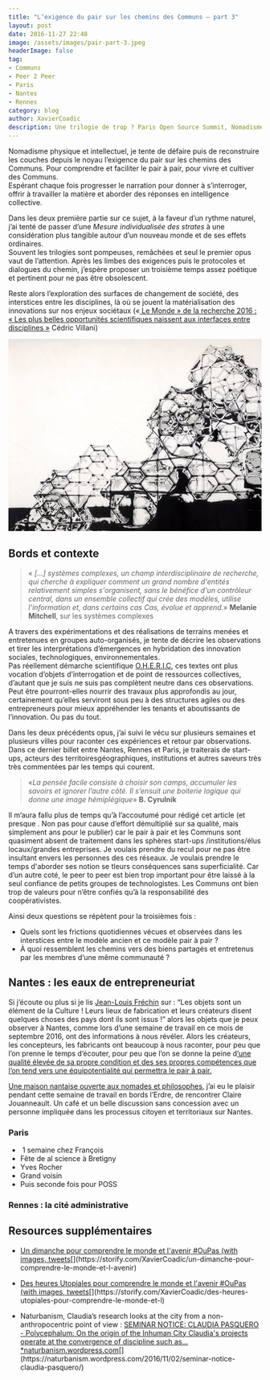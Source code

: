 ```yaml
---
title: "L’exigence du pair sur les chemins des Communs — part 3"
layout: post
date: 2016-11-27 22:48
image: /assets/images/pair-part-3.jpeg
headerImage: false
tag:
- Communs
- Peer 2 Peer
- Paris
- Nantes
- Rennes
category: blog
author: XavierCoadic
description: Une trilogie de trop ? Paris Open Source Summit, Nomadismes et libertés
---
```


Nomadisme physique et intellectuel, je tente de défaire puis de reconstruire les couches depuis le noyau l’exigence du pair sur les chemins des Communs. Pour comprendre et faciliter le pair à pair, pour vivre et cultiver des Communs.  
Espérant chaque fois progresser le narration pour donner à s’interroger, offrir à travailler la matière et aborder des réponses en intelligence collective.

Dans les deux première partie sur ce sujet, à la faveur d’un rythme naturel, j’ai tenté de passer d’une *Mesure individualisée des strates* à une considération plus tangible autour d’un nouveau monde et de ses effets
ordinaires.  
Souvent les trilogies sont pompeuses, remâchées et seul le premier opus vaut de l’attention. Après les limbes des exigences puis le protocoles et dialogues du chemin, j’espère proposer un troisième temps assez poétique et pertinent pour ne pas être obsolescent.

Reste alors l’exploration des surfaces de changement de société, des interstices entre les disciplines, là où se jouent la matérialisation des innovations sur nos enjeux sociétaux («[ Le Monde » de la recherche 2016 : « Les plus belles opportunités
scientifiques naissent aux interfaces entre disciplines »](http://www.lemonde.fr/sciences/article/2016/11/23/prix-le-monde-de-la-recherche-les-plus-belles-opportunites-scientifiques-naissent-aux-interfaces-entre-disciplines-estime-cedric-villani_5036798_1650684.html#pzwlxET7DT80t9Yl.99) Cédric Villani)

![](/assets/images/pair-part-3.jpeg)

## Bords et contexte

> « _[...] systèmes complexes, un champ interdisciplinaire de recherche, qui cherche à expliquer comment un grand nombre d'entités relativement simples s'organisent, sans le bénéfice d'un contrôleur central, dans un ensemble collectif qui crée des modèles, utilise l'information et, dans certains cas Cas, évolue et apprend._» **Melanie Mitchell**, sur les systèmes complexes

A travers des expérimentations et des réalisations de terrains menées et entretenues en groupes auto-organisés, je tente de décrire les observations et tirer les interprétations d’émergences en hybridation des innovation sociales, technologiques, environnementales.   
Pas réellement démarche scientifique [O.H.E.R.I.C](https://fr.wikipedia.org/wiki/OHERIC), ces textes ont plus vocation d’objets d’interrogation et de point de ressources collectives, d’autant que je suis ne suis pas complètent neutre dans ces observations. Peut être pourront-elles nourrir des travaux plus approfondis au jour, certainement qu’elles serviront sous peu à des structures agiles ou des entrepreneurs pour mieux appréhender les tenants et aboutissants de l’innovation. Ou pas du tout. 

Dans les deux précédents opus, j’ai suivi le vécu sur plusieurs semaines et plusieurs villes pour raconter ces expériences et retour par observations. Dans ce dernier billet entre Nantes, Rennes et Paris, je traiterais de start-ups, acteurs des territoiresgéographiques, institutions et autres saveurs très très commentées par les temps qui courent.

> «_La pensée facile consiste à choisir son camps, accumuler les savoirs et ignorer l’autre côté. Il s’ensuit une boiterie logique qui donne une image hémiplégique_»  **B. Cyrulnik**

Il m’aura fallu plus de temps qu’à l’accoutumé pour rédigé cet article (et presque . Non pas pour cause d’effort démultiplié sur sa qualité, mais simplement ans pour le publier) car le pair à pair et les Communs sont quasiment absent de traitement
dans les sphères start-ups /institutions/élus locaux/grandes entreprises. Je voulais prendre du recul pour ne pas être insultant
envers les personnes des ces réseaux. Je voulais prendre le temps d'aborder ses notion se tleurs conséquences sans superficialité.
Car d’un autre coté, le peer to peer est bien trop important pour être laissé à la seul confiance de petits groupes de technologistes. Les Communs ont bien trop de valeurs pour n’être confiés qu’à la responsabilité des coopérativistes. 

Ainsi deux questions se répètent pour la troisièmes fois :

- Quels sont les frictions quotidiennes vécues et observées dans les
    interstices entre le modèle ancien et ce modèle pair à pair ?
- À quoi ressemblent les chemins vers des biens partagés et entretenus
    par les membres d’une même communauté ?

## Nantes : les eaux de entrepreneuriat 

Si j’écoute ou plus si je lis [Jean-Louis Fréchin](https://fr.wikipedia.org/wiki/Jean-Louis_Fr%C3%A9chin) sur : “Les objets sont un élément de la Culture \! Leurs lieux de fabrication et leurs créateurs disent quelques choses des pays dont ils sont issus !” alors les objets que je peux observer à Nantes, comme lors d’une semaine de travail en ce mois de septembre 2016, ont des informations à nous révéler. Alors les créateurs, les concepteurs, les fabricants ont beaucoup à nous raconter, pour peu que l’on prenne le temps d’écouter, pour peu que l’on se donne la peine d[’une qualité élevée de sa propre condition et des ses propres compétences que l’on tend vers une équipotentialité qui permettra le pair à pair.](https://xavcc.github.io/Pair-part-one)

[Une maison nantaise ouverte aux nomades et philosophes](http://www.thomasw.fr/posts/maison.html), j’ai eu le
plaisir pendant cette semaine de travail en bords l’Erdre, de rencontrer Claire Jouanneault. Un café et un belle discussion sans concession avec un personne impliquée dans les processus citoyen et territoriaux sur Nantes. 

### Paris

  -  1 semaine chez François
  - Fête de al science à Bretigny
  - Yves Rocher
  - Grand voisin 
  - Puis seconde fois pour POSS

### Rennes : la cité administrative

<div class="breaker"></div>

## Resources supplémentaires 

+ [Un dimanche pour comprendre le monde et l'avenir \#OuPas (with
images, tweets](https://storify.com/XavierCoadic/un-dimanche-pour-comprendre-le-monde-et-l-avenir "https://storify.com/XavierCoadic/un-dimanche-pour-comprendre-le-monde-et-l-avenir")[](https://storify.com/XavierCoadic/un-dimanche-pour-comprendre-le-monde-et-l-avenir)

+ [Des heures Utopiales pour comprendre le monde et l'avenir \#OuPas
(with images, tweets](https://storify.com/XavierCoadic/des-heures-utopiales-pour-comprendre-le-monde-et-l "https://storify.com/XavierCoadic/des-heures-utopiales-pour-comprendre-le-monde-et-l")[](https://storify.com/XavierCoadic/des-heures-utopiales-pour-comprendre-le-monde-et-l)

+ Naturbanism, Claudia’s research looks at the city from a non-anthropocentric point of view : [SEMINAR NOTICE: CLAUDIA PASQUERO - Polycephalum: On the origin of the Inhuman City Claudia's projects operate at the convergence of discipline such as…*naturbanism.wordpress.com](https://naturbanism.wordpress.com/2016/11/02/seminar-notice-claudia-pasquero/ "https://naturbanism.wordpress.com/2016/11/02/seminar-notice-claudia-pasquero/")[](https://naturbanism.wordpress.com/2016/11/02/seminar-notice-claudia-pasquero/)


